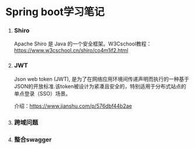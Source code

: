 # Spring boot学习笔记

1. ###  Shiro

   Apache Shiro 是 Java 的一个安全框架。W3Cschool教程：https://www.w3cschool.cn/shiro/co4m1if2.html

2. ### JWT

   Json web token (JWT), 是为了在网络应用环境间传递声明而执行的一种基于JSON的开放标准.该token被设计为紧凑且安全的，特别适用于分布式站点的单点登录（SSO）场景。

   介绍：https://www.jianshu.com/p/576dbf44b2ae

3. ### 跨域问题

4. ### 整合swagger

